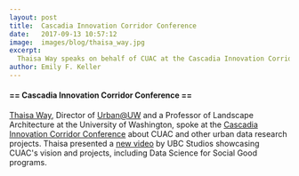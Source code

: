 ```yaml
---
layout: post
title:  Cascadia Innovation Corridor Conference
date:   2017-09-13 10:57:12
image:  images/blog/thaisa_way.jpg
excerpt:
  Thaisa Way speaks on behalf of CUAC at the Cascadia Innovation Corridor Conference
author: Emily F. Keller
---
```


#### == Cascadia Innovation Corridor Conference ==

[Thaisa Way](http://larch.be.washington.edu/people/thaisa-way/), Director of [Urban@UW](http://urban.uw.edu/) and a Professor of Landscape Architecture at the University of Washington, spoke at the [Cascadia Innovation Corridor Conference](https://www.seattlechamber.com/home/events/events-detail/2017/09/12/default-calendar/cascadia-innovation-corridor-conference) about CUAC and other urban data research projects. Thaisa presented a [new video](https://www.youtube.com/watch?time_continue=1&v=RWGm4q0bq6I) by UBC Studios showcasing CUAC's vision and projects, including Data Science for Social Good programs.